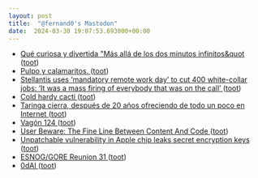 ```yaml
---
layout: post
title:  "@fernand0's Mastodon"
date:  2024-03-30 19:07:53.693000+00:00
---
```

*  [Qué curiosa y divertida &quot;Más allá de los dos minutos infinitos&quot ](https://mastodon.social/@fernand0/112186207351063215) ([toot](https://mastodon.social/@fernand0/112186207351063215))
*  [Pulpo y calamaritos. ](https://avecesunafoto.wordpress.com/2024/03/30/pulpo-y-calamaritos) ([toot](https://mastodon.social/@fernand0/112186068633351833))
*  [Stellantis uses ‘mandatory remote work day’ to cut 400 white-collar jobs: ‘It was a mass firing of everybody that was on the call’ ](https://fortune.com/2024/03/24/stellantis-layoffs-mandatory-remote-work-day) ([toot](https://mastodon.social/@fernand0/112185955879095816))
*  [Cold hardy cacti   ](https://www.succseed.com/en/cold-hardy-species.html) ([toot](https://mastodon.social/@fernand0/112185864969258107))
*  [Taringa cierra, después de 20 años ofreciendo de todo un poco en Internet ](https://wwwhatsnew.com/2024/03/12/taringa-cierra-despues-de-20-anos-ofreciendo-de-todo-un-poco-en-internet) ([toot](https://mastodon.social/@fernand0/112185634504850325))
*  [Vagón 124 ](https://www.flickr.com/photos/fernand0/53600902052) ([toot](https://mastodon.social/@fernand0/112185306706858304))
*  [User Beware: The Fine Line Between Content And Code ](https://hackaday.com/2024/03/25/user-beware-the-fine-line-between-content-and-code) ([toot](https://mastodon.social/@fernand0/112185274757480703))
*  [Unpatchable vulnerability in Apple chip leaks secret encryption keys ](https://arstechnica.com/security/2024/03/hackers-can-extract-secret-encryption-keys-from-apples-mac-chips) ([toot](https://mastodon.social/@fernand0/112184567101856693))
*  [ESNOG/GORE Reunion 31 ](https://www.esnog.net/gore3) ([toot](https://mastodon.social/@fernand0/112184438823168194))
*  [0dAI ](https://0dai.omegaai.io/e) ([toot](https://mastodon.social/@fernand0/112184078228961380))
